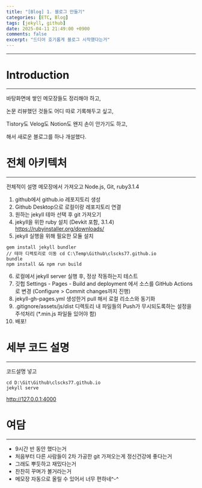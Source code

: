 ```yaml
---
title: "[Blog] 1. 블로그 만들기"
categories: [ETC, Blog]
tags: [jekyll, github]
date: 2025-04-11 21:49:00 +0900
comments: false
excerpt: "드디어 호기롭게 블로그 시작했다는거"
---
```

---

# Introduction
---
바탕화면에 쌓인 메모장들도 정리해야 하고,

논문 리뷰했던 것들도 어디 따로 기록해두고 싶고,

Tistory도 Velog도 Notion도 왠지 손이 안가기도 하고,

해서 새로운 블로그를 하나 개설했다.


# 전체 아키텍처
---
전체적이 설명 메모장에서 가져오고
Node.js, Git, ruby3.1.4

1. github에서 github.io 레포지토리 생성
2. Github Desktop으로 로컬이랑 레포지토리 연결
3. 원하는 jekyll 테마 선택 후 git 가져오기
4. jekyll을 위한 ruby 설치 (Devkit 포함, 3.1.4)  <https://rubyinstaller.org/downloads/>
5. jekyll 실행을 위해 필요한 모듈 설치
```CMD
gem install jekyll bundler
// 테마 디렉토리로 이동 cd C:\Temp\Github\clscks77.github.io
bundle
npm install && npm run build
```
6. 로컬에서 jekyll server 실행 후, 정상 작동하는지 테스트
7. 깃헙 Settings - Pages - Build and deployment 에서 소스를 GitHub Actions로 변경 (Configure > Commit changes까지 진행)
8. jekyll-gh-pages.yml 생성한거 pull 해서 로컬 리소스와 동기화
9. .gitignore/assets/js/dist 디렉토리 내 파일들의 Push가 무시되도록하는 설정을 주석처리 (*.min.js 파일들 있어야 함)
10. 배포!



# 세부 코드 설명
---
코드설명 넣고


```CMD
cd D:\Git\Github\clscks77.github.io
jekyll serve
```
<http://127.0.0.1:4000>

# 여담
---
- 9시간 반 동안 했다는거
- 처음부터 다른 사람들이 2차 가공한 git 가져오는게 정신건강에 좋다는거
- 그래도 뿌듯하고 재밌다는거
- 찬찬히 꾸며가 볼거라는거
- 메모장 자동으로 올릴 수 있어서 너무 편하네^-^